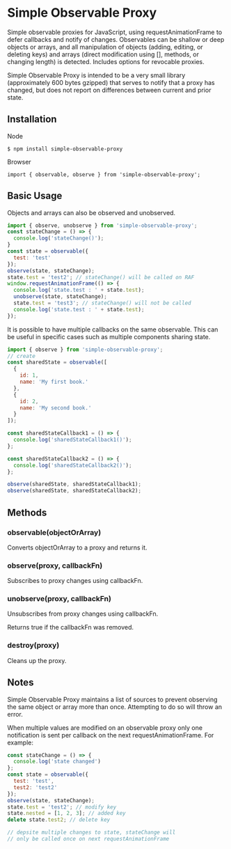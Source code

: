 # Simple Observable Proxy
Simple observable proxies for JavaScript, using requestAnimationFrame to defer callbacks and notify of changes. Observables can be shallow or deep objects or arrays, and all manipulation of objects (adding, editing, or deleting keys) and arrays (direct modification using \[\], methods, or changing length) is detected. Includes options for revocable proxies.

Simple Observable Proxy is intended to be a very small library (approximately 600 bytes gzipped) that serves to notify that a proxy has changed, but does not report on differences between current and prior state.

## Installation

Node
```
$ npm install simple-observable-proxy
```

Browser
```
import { observable, observe } from 'simple-observable-proxy';
```

## Basic Usage

Objects and arrays can also be observed and unobserved.

```js
import { observe, unobserve } from 'simple-observable-proxy';
const stateChange = () => {
  console.log('stateChange()');
}
const state = observable({
  test: 'test'
});
observe(state, stateChange);
state.test = 'test2'; // stateChange() will be called on RAF
window.requestAnimationFrame(() => {
  console.log('state.test : ' + state.test);
  unobserve(state, stateChange);
  state.test = 'test3'; // stateChange() will not be called
  console.log('state.test : ' + state.test);
});
```

It is possible to have multiple callbacks on the same observable. This can be useful in specific cases such as multiple components sharing state.

```js
import { observe } from 'simple-observable-proxy';
// create 
const sharedState = observable([
  {
    id: 1,
    name: 'My first book.'
  },
  {
    id: 2,
    name: 'My second book.'
  }
]);

const sharedStateCallback1 = () => {
  console.log('sharedStateCallback1()');
};

const sharedStateCallback2 = () => {
  console.log('sharedStateCallback2()');
};

observe(sharedState, sharedStateCallback1);
observe(sharedState, sharedStateCallback2);
```

## Methods

### observable(objectOrArray)
Converts objectOrArray to a proxy and returns it.

### observe(proxy, callbackFn)
Subscribes to proxy changes using callbackFn.

### unobserve(proxy, callbackFn)
Unsubscribes from proxy changes using callbackFn.

Returns true if the callbackFn was removed.

### destroy(proxy)
Cleans up the proxy.

## Notes

Simple Observable Proxy maintains a list of sources to prevent observing the same object or array more than once. Attempting to do so will throw an error.

When multiple values are modified on an observable proxy only one notification is sent per callback on the next requestAnimationFrame. For example:

```js
const stateChange = () => {
  console.log('state changed')
};
const state = observable({
  test: 'test',
  test2: 'test2'
});
observe(state, stateChange);
state.test = 'test2'; // modify key
state.nested = [1, 2, 3]; // added key
delete state.test2; // delete key

// depsite multiple changes to state, stateChange will 
// only be called once on next requestAnimationFrame
```